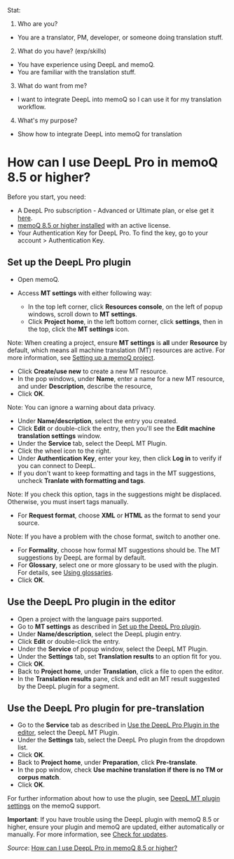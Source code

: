 
Stat:

1. Who are you?

- You are a translator, PM, developer, or someone doing translation stuff.

2. What do you have? (exp/skills)

- You have experience using DeepL and memoQ.
- You are familiar with the translation stuff.

3. What do want from me?
  
- I want to integrate DeepL into memoQ so I can use it for my translation workflow.

4. What's my purpose?

- Show how to integrate DeepL into memoQ for translation

# How can I use DeepL Pro in memoQ 8.5 or higher?

Before you start, you need:

- A DeepL Pro subscription - Advanced or Ultimate plan, or else get it [here](https://www.deepl.com/pro/select-country?cta=header-prices#team).
- [memoQ 8.5 or higher installed](https://www.memoq.com/products/memoq-translator-pro) with an active license.
- Your Authentication Key for DeepL Pro. To find the key, go to your account > Authentication Key.

## Set up the DeepL Pro plugin

- Open memoQ.
- Access __MT settings__ with either following way:

  - In the top left corner, click __Resources console__, on the left of popup windows, scroll down to __MT settings__.
  - Click __Project home__, in the left bottom corner, click __settings__, then in the top, click the __MT settings__ icon.

Note: When creating a project, ensure __MT settings__ is __all__ under __Resource__ by default, which means all machine translation (MT) resources are active. For more information, see [Setting up a memoQ project](https://helpcenter.memoq.com/hc/en-us/articles/6161437011601-1-Setting-up-a-memoQ-project).

- Click __Create/use new__ to create a new MT resource.
- In the pop windows, under __Name__, enter a name for a new MT resource, and under __Description__, describe the resource,
- Click __OK__.

Note: You can ignore a warning about data privacy.

- Under __Name/description__, select the entry you created.
- Click __Edit__ or double-click the entry, then you'll see the __Edit machine translation settings__ window.
- Under the __Service__ tab, select the DeepL MT Plugin.
- Click the wheel icon to the right.
- Under __Authentication Key__, enter your key, then click __Log in__ to verify if you can connect to DeepL.
- If you don't want to keep formatting and tags in the MT suggestions, uncheck __Tranlate with formatting and tags__.

Note: If you check this option, tags in the suggestions might be displaced. Otherwise, you must insert tags manually.

- For __Request format__, choose __XML__ or __HTML__ as the format to send your source.

Note: If you have a problem with the chose format, switch to another one.

- For __Formality__, choose how formal MT suggestions should be. The MT suggestions by DeepL are formal by default.
- For __Glossary__, select one or more glossary to be used with the plugin. For details, see [Using glossaries](https://docs.memoq.com/current/en/Places/deepl-mt-plugin-settings.html?Highlight=Glossary).
- Click __OK__.

## Use the DeepL Pro plugin in the editor

- Open a project with the language pairs supported.
- Go to __MT settings__ as described in [Set up the DeepL Pro plugin](#set-up-the-deepl-pro-plugin).
- Under __Name/description__, select the DeepL plugin entry.
- Click __Edit__ or double-click the entry.
- Under the __Service__ of popup window, select the DeepL MT Plugin.
- Under the __Settings__ tab, set __Translation results__ to an option fit for you.
- Click __OK__.
- Back to __Project home__, under __Translation__, click a file to open the editor.
- In the __Translation results__ pane, click and edit an MT result suggested by the DeepL plugin for a segment.

## Use the DeepL Pro plugin for pre-translation

- Go to the __Service__ tab as described in [Use the DeepL Pro Plugin in the editor](#use-the-deepl-pro-plugin-in-the-editor), select the DeepL MT Plugin.
- Under the __Settings__ tab, select the DeepL Pro plugin from the dropdown list.
- Click __OK__.
- Back to __Project home__, under __Preparation__, click __Pre-translate__.
- In the pop window, check __Use machine translation if there is no TM or corpus match__.
- Click __OK__.

For further information about how to use the plugin, see [DeepL MT plugin settings](https://docs.memoq.com/current/en/Places/deepl-mt-plugin-settings.html) on the memoQ support.

__Important__: If you have trouble using the DeepL plugin with memoQ 8.5 or higher, ensure your plugin and memoQ are updated, either automatically or manually. For more information, see [Check for updates](https://docs.memoq.com/current/en/Places/check-for-updates.html).

_Source_: [How can I use DeepL Pro in memoQ 8.5 or higher?](https://support.deepl.com/hc/en-us/articles/360020709539-DeepL-for-memoQ-8-5-or-higher)
